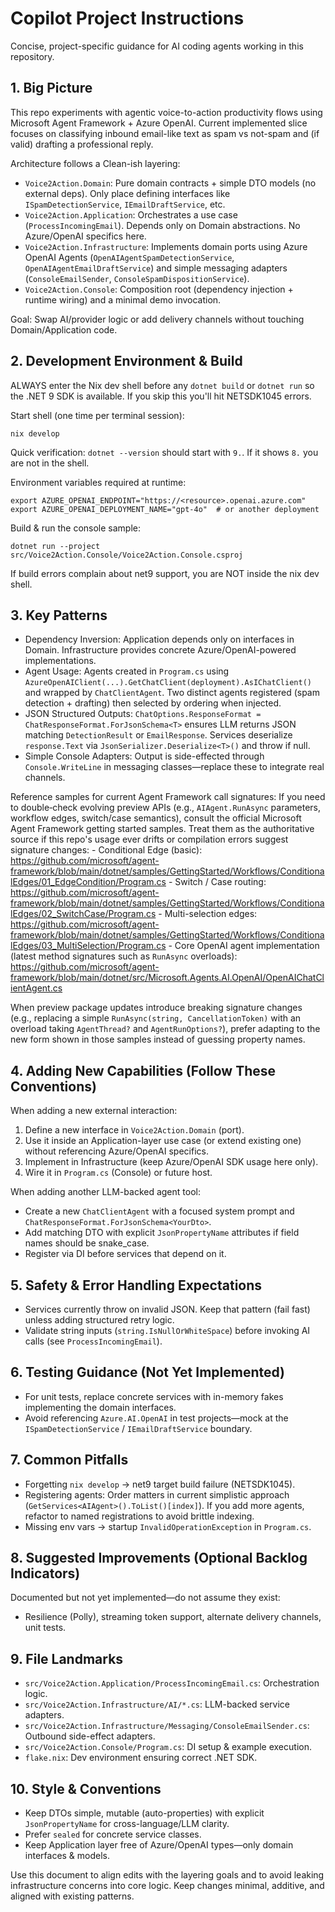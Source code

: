 # Copilot Project Instructions

Concise, project-specific guidance for AI coding agents working in this repository.

## 1. Big Picture
This repo experiments with agentic voice-to-action productivity flows using Microsoft Agent Framework + Azure OpenAI. Current implemented slice focuses on classifying inbound email-like text as spam vs not-spam and (if valid) drafting a professional reply.

Architecture follows a Clean-ish layering:
- `Voice2Action.Domain`: Pure domain contracts + simple DTO models (no external deps). Only place defining interfaces like `ISpamDetectionService`, `IEmailDraftService`, etc.
- `Voice2Action.Application`: Orchestrates a use case (`ProcessIncomingEmail`). Depends only on Domain abstractions. No Azure/OpenAI specifics here.
- `Voice2Action.Infrastructure`: Implements domain ports using Azure OpenAI Agents (`OpenAIAgentSpamDetectionService`, `OpenAIAgentEmailDraftService`) and simple messaging adapters (`ConsoleEmailSender`, `ConsoleSpamDispositionService`).
- `Voice2Action.Console`: Composition root (dependency injection + runtime wiring) and a minimal demo invocation.

Goal: Swap AI/provider logic or add delivery channels without touching Domain/Application code.

## 2. Development Environment & Build
ALWAYS enter the Nix dev shell before any `dotnet build` or `dotnet run` so the .NET 9 SDK is available. If you skip this you'll hit NETSDK1045 errors.

Start shell (one time per terminal session):
```
nix develop
```
Quick verification: `dotnet --version` should start with `9.`. If it shows `8.` you are not in the shell.

Environment variables required at runtime:
```
export AZURE_OPENAI_ENDPOINT="https://<resource>.openai.azure.com"
export AZURE_OPENAI_DEPLOYMENT_NAME="gpt-4o"  # or another deployment
```
Build & run the console sample:
```
dotnet run --project src/Voice2Action.Console/Voice2Action.Console.csproj
```
If build errors complain about net9 support, you are NOT inside the nix dev shell.

## 3. Key Patterns
- Dependency Inversion: Application depends only on interfaces in Domain. Infrastructure provides concrete Azure/OpenAI-powered implementations.
- Agent Usage: Agents created in `Program.cs` using `AzureOpenAIClient(...).GetChatClient(deployment).AsIChatClient()` and wrapped by `ChatClientAgent`. Two distinct agents registered (spam detection + drafting) then selected by ordering when injected.
- JSON Structured Outputs: `ChatOptions.ResponseFormat = ChatResponseFormat.ForJsonSchema<T>` ensures LLM returns JSON matching `DetectionResult` or `EmailResponse`. Services deserialize `response.Text` via `JsonSerializer.Deserialize<T>()` and throw if null.
- Simple Console Adapters: Output is side-effected through `Console.WriteLine` in messaging classes—replace these to integrate real channels.

Reference samples for current Agent Framework call signatures:
If you need to double‑check evolving preview APIs (e.g., `AIAgent.RunAsync` parameters, workflow edges, switch/case semantics), consult the official Microsoft Agent Framework getting started samples. Treat them as the authoritative source if this repo's usage ever drifts or compilation errors suggest signature changes:
	- Conditional Edge (basic): https://github.com/microsoft/agent-framework/blob/main/dotnet/samples/GettingStarted/Workflows/ConditionalEdges/01_EdgeCondition/Program.cs
	- Switch / Case routing: https://github.com/microsoft/agent-framework/blob/main/dotnet/samples/GettingStarted/Workflows/ConditionalEdges/02_SwitchCase/Program.cs
	- Multi-selection edges: https://github.com/microsoft/agent-framework/blob/main/dotnet/samples/GettingStarted/Workflows/ConditionalEdges/03_MultiSelection/Program.cs
	- Core OpenAI agent implementation (latest method signatures such as `RunAsync` overloads): https://github.com/microsoft/agent-framework/blob/main/dotnet/src/Microsoft.Agents.AI.OpenAI/OpenAIChatClientAgent.cs

When preview package updates introduce breaking signature changes (e.g., replacing a simple `RunAsync(string, CancellationToken)` with an overload taking `AgentThread?` and `AgentRunOptions?`), prefer adapting to the new form shown in those samples instead of guessing property names.

## 4. Adding New Capabilities (Follow These Conventions)
When adding a new external interaction:
1. Define a new interface in `Voice2Action.Domain` (port).
2. Use it inside an Application-layer use case (or extend existing one) without referencing Azure/OpenAI specifics.
3. Implement in Infrastructure (keep Azure/OpenAI SDK usage here only).
4. Wire it in `Program.cs` (Console) or future host.

When adding another LLM-backed agent tool:
- Create a new `ChatClientAgent` with a focused system prompt and `ChatResponseFormat.ForJsonSchema<YourDto>`.
- Add matching DTO with explicit `JsonPropertyName` attributes if field names should be snake_case.
- Register via DI before services that depend on it.

## 5. Safety & Error Handling Expectations
- Services currently throw on invalid JSON. Keep that pattern (fail fast) unless adding structured retry logic.
- Validate string inputs (`string.IsNullOrWhiteSpace`) before invoking AI calls (see `ProcessIncomingEmail`).

## 6. Testing Guidance (Not Yet Implemented)
- For unit tests, replace concrete services with in-memory fakes implementing the domain interfaces.
- Avoid referencing `Azure.AI.OpenAI` in test projects—mock at the `ISpamDetectionService` / `IEmailDraftService` boundary.

## 7. Common Pitfalls
- Forgetting `nix develop` -> net9 target build failure (NETSDK1045).
- Registering agents: Order matters in current simplistic approach (`GetServices<AIAgent>().ToList()[index]`). If you add more agents, refactor to named registrations to avoid brittle indexing.
- Missing env vars -> startup `InvalidOperationException` in `Program.cs`.

## 8. Suggested Improvements (Optional Backlog Indicators)
Documented but not yet implemented—do not assume they exist:
- Resilience (Polly), streaming token support, alternate delivery channels, unit tests.

## 9. File Landmarks
- `src/Voice2Action.Application/ProcessIncomingEmail.cs`: Orchestration logic.
- `src/Voice2Action.Infrastructure/AI/*.cs`: LLM-backed service adapters.
- `src/Voice2Action.Infrastructure/Messaging/ConsoleEmailSender.cs`: Outbound side-effect adapters.
- `src/Voice2Action.Console/Program.cs`: DI setup & example execution.
- `flake.nix`: Dev environment ensuring correct .NET SDK.

## 10. Style & Conventions
- Keep DTOs simple, mutable (auto-properties) with explicit `JsonPropertyName` for cross-language/LLM clarity.
- Prefer `sealed` for concrete service classes.
- Keep Application layer free of Azure/OpenAI types—only domain interfaces & models.

Use this document to align edits with the layering goals and to avoid leaking infrastructure concerns into core logic. Keep changes minimal, additive, and aligned with existing patterns.
